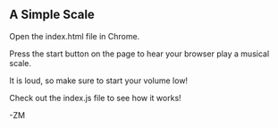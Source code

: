 ## A Simple Scale

Open the index.html file in Chrome.

Press the start button on the page to hear your browser play a musical scale.

It is loud, so make sure to start your volume low!

Check out the index.js file to see how it works!

-ZM
